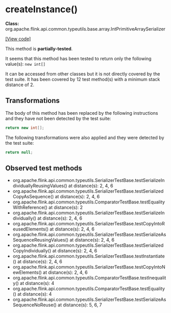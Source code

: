 # createInstance()

**Class:** org.apache.flink.api.common.typeutils.base.array.IntPrimitiveArraySerializer

[[View code]](https://github.com/apache/flink/blob/740f711c4ec9c4b7cdefd01c9f64857c345a68a1/flink-core/src/main/java//org/apache/flink/api/common/typeutils/base/array/IntPrimitiveArraySerializer.java#L47)

This method is **partially-tested**.

It seems that this method has been tested to return only the following value(s): `new int[]`


It can be accessed from other classes but it is not directly covered by the test suite. 
It has been covered by 12 test method(s) with a minimum stack distance of 2.

## Transformations


The body of this method has been replaced by the following instructions and they have not been detected by the test suite:

```Java
return new int[];
```

The following transformations were also applied and they were detected by the test suite:

```Java
return null;
```





## Observed test methods

* org.apache.flink.api.common.typeutils.SerializerTestBase.testSerializeIndividuallyReusingValues() at distance(s): 2, 4, 6
* org.apache.flink.api.common.typeutils.SerializerTestBase.testSerializedCopyAsSequence() at distance(s): 2, 4, 6
* org.apache.flink.api.common.typeutils.ComparatorTestBase.testEqualityWithReference() at distance(s): 2
* org.apache.flink.api.common.typeutils.SerializerTestBase.testSerializeIndividually() at distance(s): 2, 4, 6
* org.apache.flink.api.common.typeutils.SerializerTestBase.testCopyIntoReusedElements() at distance(s): 2, 4, 6
* org.apache.flink.api.common.typeutils.SerializerTestBase.testSerializeAsSequenceReusingValues() at distance(s): 2, 4, 6
* org.apache.flink.api.common.typeutils.SerializerTestBase.testSerializedCopyIndividually() at distance(s): 2, 4, 6
* org.apache.flink.api.common.typeutils.SerializerTestBase.testInstantiate() at distance(s): 2, 4, 6
* org.apache.flink.api.common.typeutils.SerializerTestBase.testCopyIntoNewElements() at distance(s): 2, 4, 6
* org.apache.flink.api.common.typeutils.ComparatorTestBase.testInequality() at distance(s): 4
* org.apache.flink.api.common.typeutils.ComparatorTestBase.testEquality() at distance(s): 4
* org.apache.flink.api.common.typeutils.SerializerTestBase.testSerializeAsSequenceNoReuse() at distance(s): 5, 6, 7


